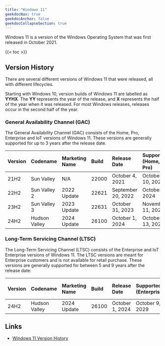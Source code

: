 ```yaml
---
title: "Windows 11"
geekdocNav: true
geekdocAnchor: false
geekdocCollapseSection: true
---
```


Windows 11 is a version of the Windows Operating System that was first released in October 2021.

{{< toc >}}

## Version History ##

There are several different versions of Windows 11 that were released, all with different lifecycles.

Starting with Windows 10, version builds of Windows 11 are labelled as **YYHX**. The **YY** represents the year of the release, and **X** represents the half of the year when it was released. For most Windows releases, releases occur in the second half of the year.

### General Availability Channel (GAC) ###

The General Availability Channel (GAC) consists of the Home, Pro, Enterprise and IoT versions of Windows 11. These versions are generally supported for up to 3 years after the release date.

| Version | Codename      | Marketing Name | Build | Release Date       | Supported (Home, Pro) | Supported (Enterprise, IoT) |
|:--------|:--------------|:---------------|:------|:-------------------|:----------------------|:----------------------------|
| 21H2    | Sun Valley    | N/A            | 22000 | October 4, 2021    | October 10, 2023      | October 8, 2024             |
| 22H2    | Sun Valley 2  | 2022 Update    | 22621 | September 20, 2022 | October 8, 2024       | October 14, 2025            |
| 23H2    | Sun Valley 3  | 2023 Update    | 22631 | October 31, 2023   | November 11, 2025     | November 10, 2025           |
| 24H2    | Hudson Valley | 2024 Update    | 26100 | October 1, 2024    | October 13, 2026      | October 12, 2027            |

### Long-Term Servicing Channel (LTSC) ###

The Long-Term Servicing Channel (LTSC) consists of the Enterprise and IoT Enterprise versions of Windows 11. The LTSC versions are meant for Enterprise customers and is not available for retail purchase. These versions are generally supported for between 5 and 9 years after the release date:

| Version | Codename      | Marketing Name | Build | Release Date       | Supported (Enterprise) | Supported (IoT Enterprise) |
|:--------|:--------------|:---------------|:------|:-------------------|:-----------------------|:---------------------------|
| 24H2    | Hudson Valley | 2024 Update    | 26100 | October 1, 2024    | October 9, 2029        | October 10, 2034           |

## Links ##

* [Windows 11 Version History](https://en.wikipedia.org/wiki/Windows_11_version_history)
